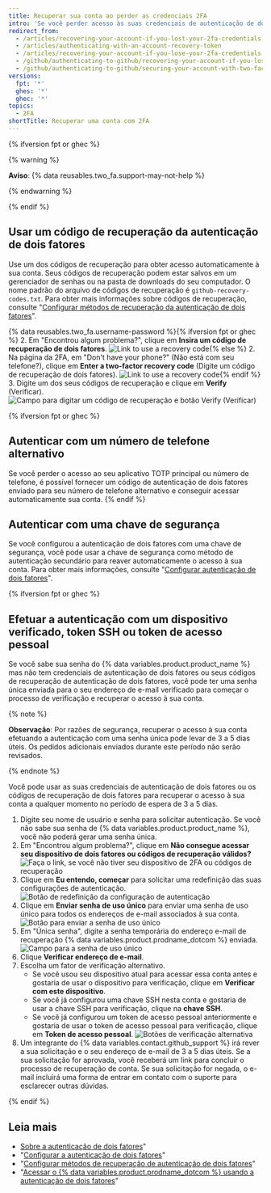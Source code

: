```yaml
---
title: Recuperar sua conta ao perder as credenciais 2FA
intro: 'Se você perder acesso às suas credenciais de autenticação de dois fatores, você poderá usar seus códigos de recuperação ou outra opção de recuperação, para recuperar o acesso à sua conta.'
redirect_from:
  - /articles/recovering-your-account-if-you-lost-your-2fa-credentials
  - /articles/authenticating-with-an-account-recovery-token
  - /articles/recovering-your-account-if-you-lose-your-2fa-credentials
  - /github/authenticating-to-github/recovering-your-account-if-you-lose-your-2fa-credentials
  - /github/authenticating-to-github/securing-your-account-with-two-factor-authentication-2fa/recovering-your-account-if-you-lose-your-2fa-credentials
versions:
  fpt: '*'
  ghes: '*'
  ghec: '*'
topics:
  - 2FA
shortTitle: Recuperar uma conta com 2FA
---
```


{% ifversion fpt or ghec %}

{% warning %}

**Aviso**: {% data reusables.two_fa.support-may-not-help %}

{% endwarning %}

{% endif %}

## Usar um código de recuperação da autenticação de dois fatores

Use um dos códigos de recuperação para obter acesso automaticamente à sua conta. Seus códigos de recuperação podem estar salvos em um gerenciador de senhas ou na pasta de downloads do seu computador. O nome padrão do arquivo de códigos de recuperação é `github-recovery-codes.txt`. Para obter mais informações sobre códigos de recuperação, consulte "[Configurar métodos de recuperação da autenticação de dois fatores](/articles/configuring-two-factor-authentication-recovery-methods#downloading-your-two-factor-authentication-recovery-codes)".

{% data reusables.two_fa.username-password %}{% ifversion fpt or ghec %}
2. Em "Encontrou algum problema?", clique em **Insira um código de recuperação de dois fatores**. ![Link to use a recovery code](/assets/images/help/2fa/2fa-recovery-code-link.png){% else %}
2. Na página da 2FA, em "Don't have your phone?" (Não está com seu telefone?), clique em **Enter a two-factor recovery code** (Digite um código de recuperação de dois fatores). ![Link to use a recovery code](/assets/images/help/2fa/2fa_recovery_dialog_box.png){% endif %}
3. Digite um dos seus códigos de recuperação e clique em **Verify** (Verificar). ![Campo para digitar um código de recuperação e botão Verify (Verificar)](/assets/images/help/2fa/2fa-type-verify-recovery-code.png)

{% ifversion fpt or ghec %}
## Autenticar com um número de telefone alternativo

Se você perder o acesso ao seu aplicativo TOTP principal ou número de telefone, é possível fornecer um código de autenticação de dois fatores enviado para seu número de telefone alternativo e conseguir acessar automaticamente sua conta.
{% endif %}

## Autenticar com uma chave de segurança

Se você configurou a autenticação de dois fatores com uma chave de segurança, você pode usar a chave de segurança como método de autenticação secundário para reaver automaticamente o acesso à sua conta. Para obter mais informações, consulte "[Configurar autenticação de dois fatores](/articles/configuring-two-factor-authentication#configuring-two-factor-authentication-using-a-security-key)".

{% ifversion fpt or ghec %}
## Efetuar a autenticação com um dispositivo verificado, token SSH ou token de acesso pessoal

Se você sabe sua senha do {% data variables.product.product_name %} mas não tem credenciais de autenticação de dois fatores ou seus códigos de recuperação de autenticação de dois fatores, você pode ter uma senha única enviada para o seu endereço de e-mail verificado para começar o processo de verificação e recuperar o acesso à sua conta.

{% note %}

**Observação**: Por razões de segurança, recuperar o acesso à sua conta efetuando a autenticação com uma senha única pode levar de 3 a 5 dias úteis. Os pedidos adicionais enviados durante este período não serão revisados.

{% endnote %}

Você pode usar as suas credenciais de autenticação de dois fatores ou os códigos de recuperação de dois fatores para recuperar o acesso à sua conta a qualquer momento no período de espera de 3 a 5 dias.

1. Digite seu nome de usuário e senha para solicitar autenticação. Se você não sabe sua senha de {% data variables.product.product_name %}, você não poderá gerar uma senha única.
2. Em "Encontrou algum problema?", clique em **Não consegue acessar seu dispositivo de dois fatores ou códigos de recuperação válidos?** ![Faça o link, se você não tiver seu dispositivo de 2FA ou códigos de recuperação](/assets/images/help/2fa/no-access-link.png)
3. Clique em **Eu entendo, começar** para solicitar uma redefinição das suas configurações de autenticação. ![Botão de redefinição da configuração de autenticação](/assets/images/help/2fa/reset-auth-settings.png)
4. Clique em **Enviar senha de uso único** para enviar uma senha de uso único para todos os endereços de e-mail associados à sua conta. ![Botão para enviar a senha de uso único](/assets/images/help/2fa/send-one-time-password.png)
5. Em "Única senha", digite a senha temporária do endereço e-mail de recuperação {% data variables.product.prodname_dotcom %} enviada. ![Campo para a senha de uso único](/assets/images/help/2fa/one-time-password-field.png)
6. Clique **Verificar endereço de e-mail**.
7. Escolha um fator de verificação alternativo.
    - Se você usou seu dispositivo atual para acessar essa conta antes e gostaria de usar o dispositivo para verificação, clique em **Verificar com este dispositivo**.
    - Se você já configurou uma chave SSH nesta conta e gostaria de usar a chave SSH para verificação, clique na **chave SSH**.
    - Se você já configurou um token de acesso pessoal anteriormente e gostaria de usar o token de acesso pessoal para verificação, clique em **Token de acesso pessoal**. ![Botões de verificação alternativa](/assets/images/help/2fa/alt-verifications.png)
8. Um integrante do {% data variables.contact.github_support %} irá rever a sua solicitação e o seu endereço de e-mail de 3 a 5 dias úteis. Se a sua solicitação for aprovada, você receberá um link para concluir o processo de recuperação de conta. Se sua solicitação for negada, o e-mail incluirá uma forma de entrar em contato com o suporte para esclarecer outras dúvidas.

{% endif %}

## Leia mais

- [Sobre a autenticação de dois fatores](/articles/about-two-factor-authentication)"
- "[Configurar a autenticação de dois fatores](/articles/configuring-two-factor-authentication)"
- "[Configurar métodos de recuperação de autenticação de dois fatores](/articles/configuring-two-factor-authentication-recovery-methods)"
- "[Acessar o {% data variables.product.prodname_dotcom %} usando a autenticação de dois fatores](/articles/accessing-github-using-two-factor-authentication)"
